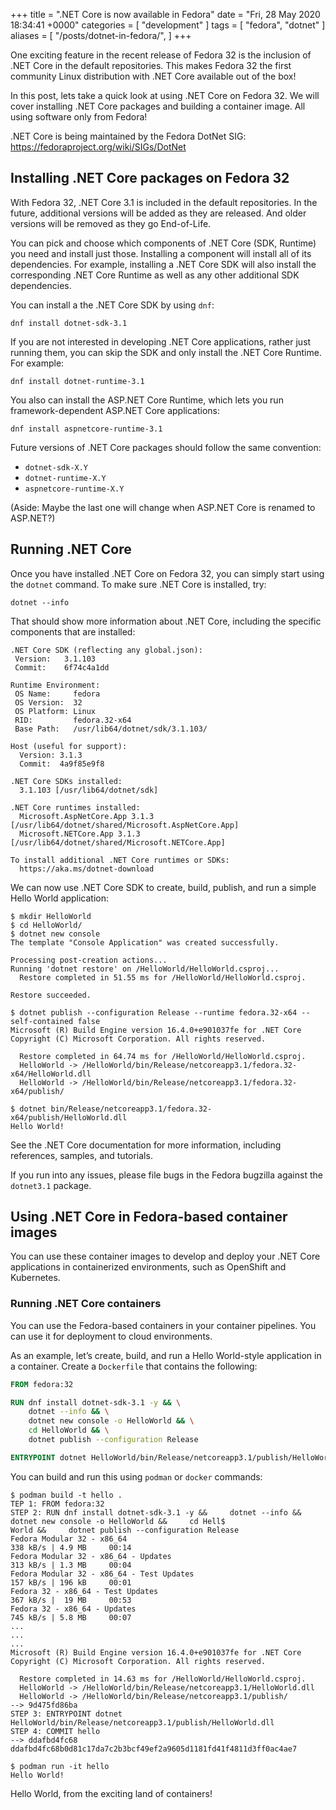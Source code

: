 +++
title = ".NET Core is now available in Fedora"
date = "Fri, 28 May 2020 18:34:41 +0000"
categories = [ "development" ]
tags = [ "fedora", "dotnet" ]
aliases = [
    "/posts/dotnet-in-fedora/",
]
+++

One exciting feature in the recent release of Fedora 32 is the
inclusion of .NET Core in the default repositories. This makes Fedora
32 the first community Linux distribution with .NET Core available out
of the box!

In this post, lets take a quick look at using .NET Core on Fedora 32.
We will cover installing .NET Core packages and building a container
image. All using software only from Fedora!

.NET Core is being maintained by the Fedora DotNet SIG:
https://fedoraproject.org/wiki/SIGs/DotNet

## Installing .NET Core packages on Fedora 32

With Fedora 32, .NET Core 3.1 is included in the default repositories.
In the future, additional versions will be added as they are released.
And older versions will be removed as they go End-of-Life.

You can pick and choose which components of .NET Core (SDK, Runtime)
you need and install just those. Installing a component will install
all of its dependencies. For example, installing a .NET Core SDK will
also install the corresponding .NET Core Runtime as well as any other
additional SDK dependencies.

You can install a the .NET Core SDK by using `dnf`:

```shell
dnf install dotnet-sdk-3.1
```

If you are not interested in developing .NET Core applications, rather
just running them, you can skip the SDK and only install the
.NET Core Runtime. For example:

```shell
dnf install dotnet-runtime-3.1
```

You also can install the ASP.NET Core Runtime, which lets you run
framework-dependent ASP.NET Core applications:

```shell
dnf install aspnetcore-runtime-3.1
```

Future versions of .NET Core packages should follow the same
convention:

- `dotnet-sdk-X.Y`
- `dotnet-runtime-X.Y`
- `aspnetcore-runtime-X.Y`

(Aside: Maybe the last one will change when ASP.NET Core is renamed to
ASP.NET?)

## Running .NET Core

Once you have installed .NET Core on Fedora 32, you can simply start
using the `dotnet` command. To make sure .NET Core is installed, try:

```shell
dotnet --info
```

That should show more information about .NET Core, including the specific components that are installed:

```shell
.NET Core SDK (reflecting any global.json):
 Version:   3.1.103
 Commit:    6f74c4a1dd

Runtime Environment:
 OS Name:     fedora
 OS Version:  32
 OS Platform: Linux
 RID:         fedora.32-x64
 Base Path:   /usr/lib64/dotnet/sdk/3.1.103/

Host (useful for support):
  Version: 3.1.3
  Commit:  4a9f85e9f8

.NET Core SDKs installed:
  3.1.103 [/usr/lib64/dotnet/sdk]

.NET Core runtimes installed:
  Microsoft.AspNetCore.App 3.1.3 [/usr/lib64/dotnet/shared/Microsoft.AspNetCore.App]
  Microsoft.NETCore.App 3.1.3 [/usr/lib64/dotnet/shared/Microsoft.NETCore.App]

To install additional .NET Core runtimes or SDKs:
  https://aka.ms/dotnet-download
```

We can now use .NET Core SDK to create, build, publish, and run a simple Hello World application:

```shell
$ mkdir HelloWorld
$ cd HelloWorld/
$ dotnet new console
The template "Console Application" was created successfully.

Processing post-creation actions...
Running 'dotnet restore' on /HelloWorld/HelloWorld.csproj...
  Restore completed in 51.55 ms for /HelloWorld/HelloWorld.csproj.

Restore succeeded.

$ dotnet publish --configuration Release --runtime fedora.32-x64 --self-contained false
Microsoft (R) Build Engine version 16.4.0+e901037fe for .NET Core
Copyright (C) Microsoft Corporation. All rights reserved.

  Restore completed in 64.74 ms for /HelloWorld/HelloWorld.csproj.
  HelloWorld -> /HelloWorld/bin/Release/netcoreapp3.1/fedora.32-x64/HelloWorld.dll
  HelloWorld -> /HelloWorld/bin/Release/netcoreapp3.1/fedora.32-x64/publish/

$ dotnet bin/Release/netcoreapp3.1/fedora.32-x64/publish/HelloWorld.dll
Hello World!

```

See the .NET Core documentation for more information, including
references, samples, and tutorials.

If you run into any issues, please file bugs in the Fedora bugzilla
against the `dotnet3.1` package.

## Using .NET Core in Fedora-based container images

You can use these container images to develop and deploy your .NET
Core applications in containerized environments, such as OpenShift and
Kubernetes.

### Running .NET Core containers

You can use the Fedora-based containers in your container pipelines.
You can use it for deployment to cloud environments.

As an example, let’s create, build, and run a Hello World-style
application in a container. Create a `Dockerfile` that contains the
following:

```dockerfile
FROM fedora:32

RUN dnf install dotnet-sdk-3.1 -y && \
    dotnet --info && \
    dotnet new console -o HelloWorld && \
    cd HelloWorld && \
    dotnet publish --configuration Release

ENTRYPOINT dotnet HelloWorld/bin/Release/netcoreapp3.1/publish/HelloWorld.dll
```

You can build and run this using `podman` or `docker` commands:

```shell
$ podman build -t hello .
TEP 1: FROM fedora:32
STEP 2: RUN dnf install dotnet-sdk-3.1 -y &&     dotnet --info &&     dotnet new console -o HelloWorld &&     cd Hell$
World &&     dotnet publish --configuration Release
Fedora Modular 32 - x86_64                                                            338 kB/s | 4.9 MB     00:14
Fedora Modular 32 - x86_64 - Updates                                                  313 kB/s | 1.3 MB     00:04
Fedora Modular 32 - x86_64 - Test Updates                                             157 kB/s | 196 kB     00:01
Fedora 32 - x86_64 - Test Updates                                                     367 kB/s |  19 MB     00:53
Fedora 32 - x86_64 - Updates                                                          745 kB/s | 5.8 MB     00:07
...
...
...
Microsoft (R) Build Engine version 16.4.0+e901037fe for .NET Core
Copyright (C) Microsoft Corporation. All rights reserved.

  Restore completed in 14.63 ms for /HelloWorld/HelloWorld.csproj.
  HelloWorld -> /HelloWorld/bin/Release/netcoreapp3.1/HelloWorld.dll
  HelloWorld -> /HelloWorld/bin/Release/netcoreapp3.1/publish/
--> 9d475fd86ba
STEP 3: ENTRYPOINT dotnet HelloWorld/bin/Release/netcoreapp3.1/publish/HelloWorld.dll
STEP 4: COMMIT hello
--> ddafbd4fc68
ddafbd4fc68b0d81c17da7c2b3bcf49ef2a9605d1181fd41f4811d3ff0ac4ae7

$ podman run -it hello
Hello World!
```

Hello World, from the exciting land of containers!

